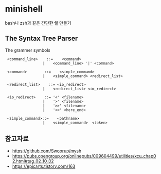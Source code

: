 # minishell

bash나 zsh과 같은 간단한 쉘 만들기


## The Syntax Tree Parser

The grammer symbols
```
 <command_line>    ::=    <command>
                 |    <command_line> '|' <command>
 
 <command>        ::=    <simple_command>
                 |    <simple_command> <redirect_list>
 
 <redirect_list>    ::= <io_redirect>
                 |    <redirect_list> <io_redirect>
 
 <io_redirect>    ::= '<' <filename>
                 |    '>' <filename>
                 |    '>>' <filename>
                 |    '<<' <here_end>
                             
 <simple_command>::=    <pathname>
                 |    <simple_command>  <token>
```

## 참고자료

- https://github.com/Swoorup/mysh
- https://pubs.opengroup.org/onlinepubs/009604499/utilities/xcu_chap02.html#tag_02_10_02
- https://epicarts.tistory.com/163